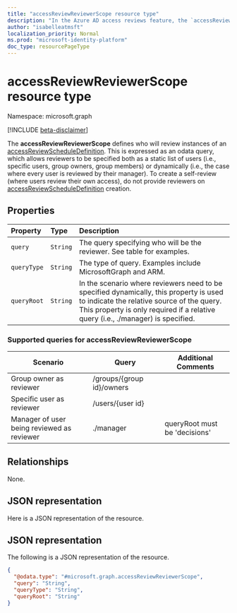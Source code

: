 ```yaml
---
title: "accessReviewReviewerScope resource type"
description: "In the Azure AD access reviews feature, the `accessReviewReviewerScope` represents who will review an access review."
author: "isabelleatmsft"
localization_priority: Normal
ms.prod: "microsoft-identity-platform"
doc_type: resourcePageType
---
```


# accessReviewReviewerScope resource type

Namespace: microsoft.graph

[!INCLUDE [beta-disclaimer](../../includes/beta-disclaimer.md)]

The **accessReviewReviewerScope** defines who will review instances of an [accessReviewScheduleDefinition](accessreviewscheduledefinition.md). This is expressed as an odata query, which allows reviewers to be specified both as a static list of users (i.e., specific users, group owners, group members) or dynamically (i.e., the case where every user is reviewed by their manager). To create a self-review (where users review their own access), do not provide reviewers on [accessReviewScheduleDefinition](accessreviewscheduledefinition.md) creation.


## Properties
| Property                  | Type                                 | Description |
| :-------------------------| :---------- | :---------- |
| `query`          |`String`  | The query specifying who will be the reviewer. See table for examples. |
| `queryType`          |`String`  | The type of query. Examples include MicrosoftGraph and ARM. |
| `queryRoot`          |`String`  | In the scenario where reviewers need to be specified dynamically, this property is used to indicate the relative source of the query. This property is only required if a relative query (i.e., ./manager) is specified. |

### Supported queries for accessReviewReviewerScope

|Scenario| Query | Additional Comments |
|--|--|--|
| Group owner as reviewer | /groups/{group id}/owners ||
| Specific user as reviewer | /users/{user id} ||
| Manager of user being reviewed as reviewer | ./manager | queryRoot must be 'decisions' |

## Relationships
None.

## JSON representation

Here is a JSON representation of the resource.

## JSON representation
The following is a JSON representation of the resource.
<!-- {
  "blockType": "resource",
  "@odata.type": "microsoft.graph.accessReviewReviewerScope"
}
-->
``` json
{
  "@odata.type": "#microsoft.graph.accessReviewReviewerScope",
  "query": "String",
  "queryType": "String",
  "queryRoot": "String"
}
```

<!--
{
  "type": "#page.annotation",
  "description": "accessReviewReviewerScope resource",
  "keywords": "",
  "section": "documentation",
  "tocPath": "",
  "suppressions": []
}
-->
